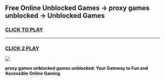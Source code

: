 
## Free Online Unblocked Games → proxy games unblocked → Unblocked Games
<h3>
<a href="https://premium.freeplayer.one?title=proxy_games_unblocked&ref=21F">CLICK TO PLAY</a></h3>
<hr>

<h3>
<a href="https://premium.freeplayer.one?title=proxy_games_unblocked&ref=21F">CLICK 2 PLAY</a>
  
</h3>

<a href="https://premium.freeplayer.one?title=proxy_games_unblocked&ref=21F/"><img src="https://clearcache.store/games.png"></a>


**proxy games unblocked games unblocked: Your Gateway to Fun and Accessible Online Gaming**
